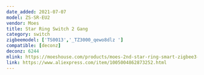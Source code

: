 ```yaml
---
date_added: 2021-07-07
model: ZS-SR-EU2
vendor: Moes
title: Star Ring Switch 2 Gang
category: switch
zigbeemodel: ['TS0013','_TZ3000_qewo8dlz ']
compatible: [deconz]
deconz: 6244
mlink: https://moeshouse.com/products/moes-2nd-star-ring-smart-zigbee3-0-push-button-switch-embedded-light-touch-switch-2-4gang-panel?variant=45282168373563
link: https://www.aliexpress.com/item/1005004862873252.html
---
```


